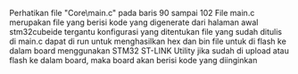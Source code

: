 Perhatikan file "Core\main.c" pada baris 90 sampai 102
File main.c merupakan file yang berisi kode yang digenerate dari halaman awal stm32cubeide tergantu konfigurasi yang ditentukan
file yang sudah ditulis di main.c dapat di run untuk menghasilkan hex dan bin file untuk di flash ke dalam board menggunakan STM32 ST-LINK Utility
jika sudah di upload atau flash ke dalam board, maka board akan berisi kode yang diinginkan
